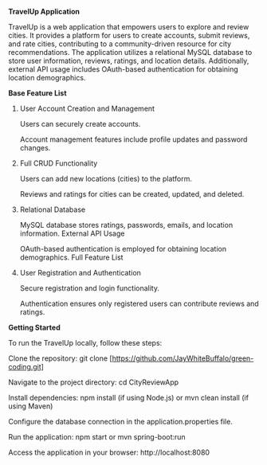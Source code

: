 **TravelUp Application**


TravelUp is a web application that empowers users to explore and review cities. It provides a platform for users to create accounts, submit reviews, and rate cities, contributing to a community-driven resource for city recommendations. The application utilizes a relational MySQL database to store user information, reviews, ratings, and location details. Additionally, external API usage includes OAuth-based authentication for obtaining location demographics.

**Base Feature List**

1. User Account Creation and Management

      Users can securely create accounts.
   
      Account management features include profile updates and password changes.

3. Full CRUD Functionality

      Users can add new locations (cities) to the platform.

      Reviews and ratings for cities can be created, updated, and deleted.

4. Relational Database

      MySQL database stores ratings, passwords, emails, and location information.
      External API Usage
      
      OAuth-based authentication is employed for obtaining location demographics.
      Full Feature List

5. User Registration and Authentication

      Secure registration and login functionality.

      Authentication ensures only registered users can contribute reviews and ratings.

**Getting Started**

To run the TravelUp locally, follow these steps:

Clone the repository: git clone [https://github.com/JayWhiteBuffalo/green-coding.git]

Navigate to the project directory: cd CityReviewApp

Install dependencies: npm install (if using Node.js) or mvn clean install (if using Maven)

Configure the database connection in the application.properties file.

Run the application: npm start or mvn spring-boot:run

Access the application in your browser: http://localhost:8080
